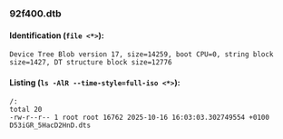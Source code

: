### 92f400.dtb
#### Identification (`file <*>`):
```
Device Tree Blob version 17, size=14259, boot CPU=0, string block size=1427, DT structure block size=12776
```
#### Listing (`ls -AlR --time-style=full-iso <*>`):
```
/:
total 20
-rw-r--r-- 1 root root 16762 2025-10-16 16:03:03.302749554 +0100 D53iGR_5HacD2HnD.dts
```

